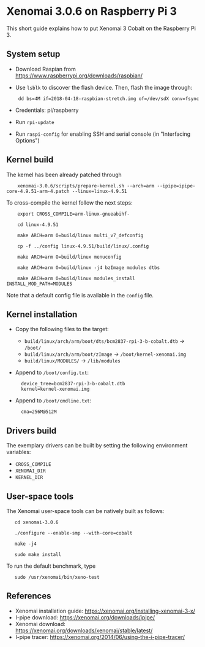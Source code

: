 Xenomai 3.0.6 on Raspberry Pi 3
===============================

This short guide explains how to put Xenomai 3 Cobalt on the Raspberry Pi 3.

System setup
------------

* Download Raspian from https://www.raspberrypi.org/downloads/raspbian/

* Use ```lsblk``` to discover the flash device. Then, flash the image through:

       dd bs=4M if=2018-04-18-raspbian-stretch.img of=/dev/sdX conv=fsync

* Credentials: pi/raspberry

* Run ```rpi-update```

* Run ```raspi-config``` for enabling SSH and serial console (in "Interfacing Options")


Kernel build
------------

The kernel has been already patched through

        xenomai-3.0.6/scripts/prepare-kernel.sh --arch=arm --ipipe=ipipe-core-4.9.51-arm-4.patch --linux=linux-4.9.51

To cross-compile the kernel follow the next steps:

        export CROSS_COMPILE=arm-linux-gnueabihf-

        cd linux-4.9.51

        make ARCH=arm O=build/linux multi_v7_defconfig

        cp -f ../config linux-4.9.51/build/linux/.config

        make ARCH=arm O=build/linux menuconfig

        make ARCH=arm O=build/linux -j4 bzImage modules dtbs

        make ARCH=arm O=build/linux modules_install INSTALL_MOD_PATH=MODULES

Note that a default config file is available in the ```config``` file.


Kernel installation
-------------------

* Copy the following files to the target:

  * ```build/linux/arch/arm/boot/dts/bcm2837-rpi-3-b-cobalt.dtb``` -> ```/boot/```
  * ```build/linux/arch/arm/boot/zImage``` -> ```/boot/kernel-xenomai.img```
  * ```build/linux/MODULES/``` -> ```/lib/modules```

* Append to ```/boot/config.txt```:

        device_tree=bcm2837-rpi-3-b-cobalt.dtb
        kernel=kernel-xenomai.img

* Append to ```/boot/cmdline.txt```:

        cma=256M@512M


Drivers build
-------------

The exemplary drivers can be built by setting the following environment variables:

* ```CROSS_COMPILE```
* ```XENOMAI_DIR```
* ```KERNEL_DIR```


User-space tools
----------------

The Xenomai user-space tools can be natively built as follows:

       cd xenomai-3.0.6

       ./configure --enable-smp --with-core=cobalt

       make -j4

       sudo make install

 To run the default benchmark, type

       sudo /usr/xenomai/bin/xeno-test


References
----------
* Xenomai installation guide: https://xenomai.org/installing-xenomai-3-x/
* I-pipe download: https://xenomai.org/downloads/ipipe/
* Xenomai download: https://xenomai.org/downloads/xenomai/stable/latest/
* I-pipe tracer: https://xenomai.org/2014/06/using-the-i-pipe-tracer/


